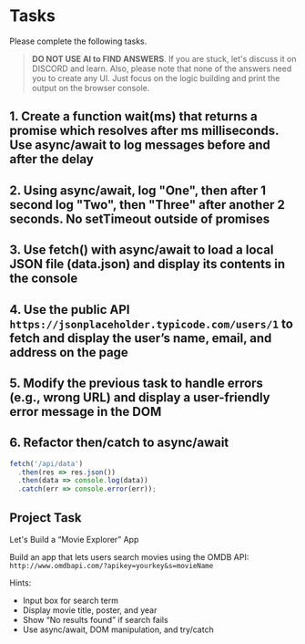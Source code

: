 # Tasks

Please complete the following tasks.

> **DO NOT USE AI to FIND ANSWERS**. If you are stuck, let's discuss it on DISCORD and learn. Also, please note that none of the answers need you to create any UI. Just focus on the logic building and print the output on the browser console.

## 1. Create a function wait(ms) that returns a promise which resolves after ms milliseconds. Use async/await to log messages before and after the delay

## 2. Using async/await, log "One", then after 1 second log "Two", then "Three" after another 2 seconds. No setTimeout outside of promises

## 3. Use fetch() with async/await to load a local JSON file (data.json) and display its contents in the console

## 4. Use the public API `https://jsonplaceholder.typicode.com/users/1` to fetch and display the user’s name, email, and address on the page

## 5. Modify the previous task to handle errors (e.g., wrong URL) and display a user-friendly error message in the DOM

## 6. Refactor then/catch to async/await

```js
fetch('/api/data')
  .then(res => res.json())
  .then(data => console.log(data))
  .catch(err => console.error(err));
```

## Project Task

Let's Build a “Movie Explorer” App

Build an app that lets users search movies using the OMDB API:
`http://www.omdbapi.com/?apikey=yourkey&s=movieName`

Hints:

- Input box for search term
- Display movie title, poster, and year
- Show “No results found” if search fails
- Use async/await, DOM manipulation, and try/catch